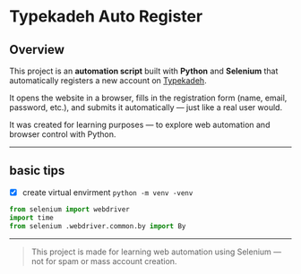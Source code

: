 #  Typekadeh Auto Register

##  Overview

This project is an **automation script** built with **Python** and **Selenium** that automatically registers a new account on [Typekadeh](https://typekadeh.com).

It opens the website in a browser, fills in the registration form (name, email, password, etc.), and submits it automatically — just like a real user would.

It was created for learning purposes — to explore web automation and browser control with Python.

---

##  basic tips
- [x] create virtual envirment `python -m venv -venv`
``` python 
from selenium import webdriver
import time
from selenium .webdriver.common.by import By
```

---

>  This project is made for learning web automation using Selenium — not for spam or mass account creation.
